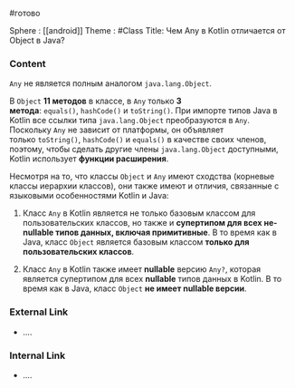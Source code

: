 #готово 

Sphere : [[android]]
Theme : #Class
Title: Чем Any в Kotlin отличается от Object в Java?

### Content
`Any` не является полным аналогом `java.lang.Object`.

В `Object` **11 методов** в классе, в `Any` только **3 метода**: `equals()`, `hashCode()` и `toString()`. При импорте типов Java в Kotlin все ссылки типа `java.lang.Object` преобразуются в `Any`. Поскольку `Any` не зависит от платформы, он объявляет только `toString()`, `hashCode()` и `equals()` в качестве своих членов, поэтому, чтобы сделать другие члены `java.lang.Object` доступными, Kotlin использует **функции расширения**.

Несмотря на то, что классы `Object` и `Any` имеют сходства (корневые классы иерархии классов), они также имеют и отличия, связанные с языковыми особенностями Kotlin и Java:

1. Класс `Any` в Kotlin является не только базовым классом для пользовательских классов, но также и **супертипом для всех не-nullable типов данных, включая примитивные**. В то время как в Java, класс `Object` является базовым классом **только для пользовательских классов**.
    
2. Класс `Any` в Kotlin также имеет **nullable** версию `Any?`, которая является супертипом для всех **nullable** типов данных в Kotlin. В то время как в Java, класс `Object` **не имеет nullable версии**.

### External Link

- ....

### Internal Link

- ....